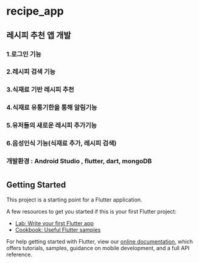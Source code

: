 # recipe_app


## 레시피 추천 앱 개발 




### 1.로그인 기능 

### 2.레시피 검색 기능 

### 3.식재료 기반 레시피 추천 

### 4.식재료 유통기한을 통해 알림기능 

### 5.유저들의 새로운 레시피 추가기능 

### 6.음성인식 기능(식재료 추가, 레시피 검색)

### 개발환경 : Android Studio , flutter, dart, mongoDB

# 
## Getting Started

This project is a starting point for a Flutter application.

A few resources to get you started if this is your first Flutter project:

- [Lab: Write your first Flutter app](https://flutter.dev/docs/get-started/codelab)
- [Cookbook: Useful Flutter samples](https://flutter.dev/docs/cookbook)

For help getting started with Flutter, view our
[online documentation](https://flutter.dev/docs), which offers tutorials,
samples, guidance on mobile development, and a full API reference.
